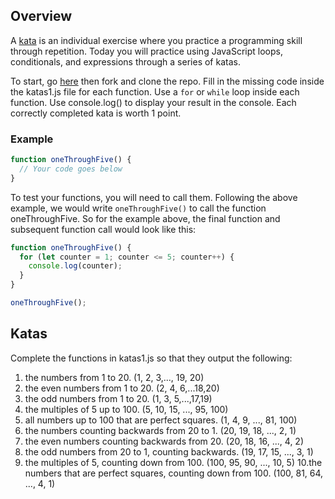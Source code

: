## Overview

A [kata](<https://en.wikipedia.org/wiki/Kata_(programming)>) is an individual exercise where you practice a programming skill through repetition. Today you will practice using JavaScript loops, conditionals, and expressions through a series of katas.

To start, go [here](https://gitlab.com/kenzie-academy/se/fe/getting-started-with-javascript/s_js-katas-1) then fork and clone the repo.
Fill in the missing code inside the katas1.js file for each function. Use a `for` or `while` loop inside each function. Use console.log() to display your result in the console. Each correctly completed kata is worth 1 point.

### Example

```js
function oneThroughFive() {
  // Your code goes below
}
```

To test your functions, you will need to call them. Following the above example,
we would write `oneThroughFive()` to call the function oneThroughFive.
So for the example above, the final function and subsequent function call would look
like this:

```js
function oneThroughFive() {
  for (let counter = 1; counter <= 5; counter++) {
    console.log(counter);
  }
}

oneThroughFive();
```

## Katas

Complete the functions in katas1.js so that they output the following:
1. the numbers from 1 to 20. (1, 2, 3,..., 19, 20)
2. the even numbers from 1 to 20. (2, 4, 6,...18,20)
3. the odd numbers from 1 to 20. (1, 3, 5,...,17,19)
4. the multiples of 5 up to 100. (5, 10, 15, ..., 95, 100)
5. all numbers up to 100 that are perfect squares. (1, 4, 9, ..., 81, 100)
6. the numbers counting backwards from 20 to 1. (20, 19, 18, ..., 2, 1)
7. the even numbers counting backwards from 20. (20, 18, 16, ..., 4, 2)
8. the odd numbers from 20 to 1, counting backwards. (19, 17, 15, ..., 3, 1)
9. the multiples of 5, counting down from 100. (100, 95, 90, ..., 10, 5)
10.the numbers that are perfect squares, counting down from 100. (100, 81, 64, ..., 4, 1)
